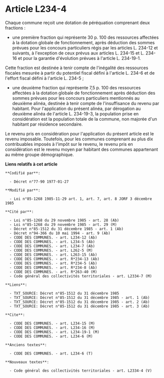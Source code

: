 # Article L234-4

Chaque commune reçoit une dotation de péréquation comprenant deux fractions :

- une première fraction qui représente 30 p. 100 des ressources affectées à la dotation globale de fonctionnement, après
déduction des sommes prévues pour les concours particuliers régis par les articles L. 234-12 et suivants, à l'exception de
ceux prévus aux articles L. 234-15 et L. 234-16 et pour la garantie d'évolution prévues à l'article L. 234-19-1.

Cette fraction est destinée à tenir compte de l'inégalité des ressources fiscales mesurée à partir du potentiel fiscal défini
à l'article L. 234-6 et de l'effort fiscal défini à l'article L. 234-5 ;

- une deuxième fraction qui représente 7,5 p. 100 des ressources affectées à la dotation globale de fonctionnement après
déduction des sommes prévues pour les concours particuliers mentionnés au deuxième alinéa, destinée à tenir compte de
l'insuffisance du revenu par habitant. Pour l'application du présent alinéa, par dérogation au deuxième alinéa de l'article
L. 234-19-3, la population prise en considération est la population totale de la commune, non majorée d'un habitant par
résidence secondaire.

Le revenu pris en considération pour l'application du présent article est le revenu imposable. Toutefois, pour les communes
comprenant au plus dix contribuables imposés à l'impôt sur le revenu, le revenu pris en considération est le revenu moyen par
habitant des communes appartenant au même groupe démographique.

**Liens relatifs à cet article**

	**Codifié par**:

	  - Décret n°77-90 1977-01-27

	**Modifié par**:

	  - Loi n°85-1268 1985-11-29 art. 1, art. 7, art. 8 JORF 3 décembre 1985

	**Cité par**:

	  - Loi n°85-1268 du 29 novembre 1985 - art. 28 (Ab)
	  - Loi n°85-1268 du 29 novembre 1985 - art. 29 (M)
	  - Décret n°85-1512 du 31 décembre 1985 - art. 1 (Ab)
	  - Décret n°94-366 du 10 mai 1994 - art. 9 (Ab)
	  - CODE DES COMMUNES. - art. L234-12 (Ab)
	  - CODE DES COMMUNES. - art. L234-5 (Ab)
	  - CODE DES COMMUNES. - art. L234-7 (Ab)
	  - CODE DES COMMUNES. - art. L262-5 (M)
	  - CODE DES COMMUNES. - art. L263-15 (Ab)
	  - CODE DES COMMUNES. - art. R*234-13 (Ab)
	  - CODE DES COMMUNES. - art. R*234-5 (Ab)
	  - CODE DES COMMUNES. - art. R*234-8 (Ab)
	  - CODE DES COMMUNES. - art. R*263-40 (M)
	  - Code général des collectivités territoriales - art. L2334-7 (M)

	**Liens**:

	  - TXT_SOURCE: Décret n°85-1512 du 31 décembre 1985
	  - TXT_SOURCE: Décret n°85-1512 du 31 décembre 1985 - art. 1 (Ab)
	  - TXT_SOURCE: Décret n°85-1512 du 31 décembre 1985 - art. 2 (Ab)
	  - TXT_SOURCE: Décret n°85-1512 du 31 décembre 1985 - art. 3 (Ab)

	**Cite**:

	  - CODE DES COMMUNES. - art. L234-15 (M)
	  - CODE DES COMMUNES. - art. L234-16 (M)
	  - CODE DES COMMUNES. - art. L234-19-1 (M)
	  - CODE DES COMMUNES. - art. L234-6 (M)

	**Anciens textes**:

	  - CODE DES COMMUNES. - art. L234-6 (T)

	**Nouveaux textes**:

	  - Code général des collectivités territoriales - art. L2334-4 (V)
